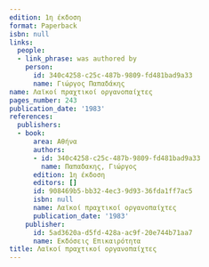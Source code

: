 ```yaml
---
edition: 1η έκδοση
format: Paperback
isbn: null
links:
  people:
  - link_phrase: was authored by
    person:
      id: 340c4258-c25c-487b-9809-fd481bad9a33
      name: Γιώργος Παπαδάκης
name: Λαϊκοί πραχτικοί οργανοπαίχτες
pages_number: 243
publication_date: '1983'
references:
  publishers:
  - book:
      area: Αθήνα
      authors:
      - id: 340c4258-c25c-487b-9809-fd481bad9a33
        name: Παπαδακης, Γιώργος
      edition: 1η έκδοση
      editors: []
      id: 908469b5-bb32-4ec3-9d93-36fda1ff7ac5
      isbn: null
      name: Λαϊκοί πραχτικοί οργανοπαίχτες
      publication_date: '1983'
    publisher:
      id: 5ad3620a-d5fd-428a-ac9f-20e744b71aa7
      name: Εκδόσεις Επικαιρότητα
title: Λαϊκοί πραχτικοί οργανοπαίχτες
---
```


